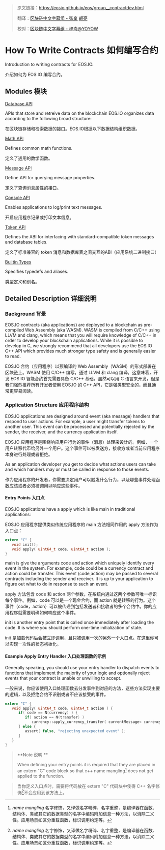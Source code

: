 >原文链接：<https://eosio.github.io/eos/group__contractdev.html>
>
>翻译：[区块链中文字幕组 - 张奎](https://github.com/byzhangkui) [胡亮](https://github.com/gumoon)
>
>校对：[区块链中文字幕组 - 梓岑@YOYOW](https://github.com/gumoon)

# How To Write Contracts 如何编写合约

Introduction to writing contracts for EOS.IO.  

介绍如何为 EOS.IO 编写合约。

## Modules  模块

[Database API](#)

APIs that store and retreive data on the blockchain EOS.IO organizes data according to the following broad structure:

在区块链存储和检索数据的接口。EOS.IO根据以下数据结构组织数据。  
   	
[Math API](#)

Defines common math functions.

定义了通用的数学函数。  
  
[Message API](#)

Define API for querying message properties.

定义了查询消息属性的接口。

[Console API](#)

Enables applications to log/print text messages.

开启应用程序记录或打印文本信息。

[Token API](#)

Defines the ABI for interfacing with standard-compatible token messages and database tables.

定义了标准兼容的 token 消息和数据库表之间交互的ABI（应用系统二进制接口）

[Builtin Types](#)

Specifies typedefs and aliases.

类型定义和别名。    

## Detailed Description 详细说明
### Background 背景
EOS.IO contracts (aka applications) are deployed to a blockchain as pre-compiled Web Assembly (aka WASM). WASM is compiled from C/C++ using LLVM and clang, which means that you will require knowledge of C/C++ in order to develop your blockchain applications. While it is possible to develop in C, we strongly recommend that all developers use the EOS.IO C++ API which provides much stronger type safety and is generally easier to read.

EOS.IO 合约（应用程序）以预编译的 Web Assembly（WASM）的形式部署在区块链上。WASM 使用 C/C++ 编写，通过 LLVM 和 clang 编译，这意味着，开发 EOS.IO 智能合约首先需要具备 C/C++ 基础。虽然可以用 C 语言来开发，但是我们强烈推荐所有开发者使用 EOS.IO 的 C++ API，它是强类型安全的，而且通常更容易阅读。

### Application Structure 应用程序结构

EOS.IO applications are designed around event (aka message) handlers that respond to user actions. For example, a user might transfer tokens to another user. This event can be processed and potentially rejected by the sender, the receiver, and the currency application itself.

EOS.IO 应用程序是围绕响应用户行为的事件（消息）处理来设计的。例如，一个用户转移代币给另外一个用户。这个事件可以被发送方，接收方或者当前应用程序本身进行处理或者拒绝。

As an application developer you get to decide what actions users can take and which handlers may or must be called in response to those events.  

作为应用程序的开发者，你需要决定用户可以触发什么行为，以及哪些事件处理函数应该或者必须被调用以响应这些事件。

#### Entry Points 入口点
EOS.IO applications have a apply which is like main in traditional applications:  

EOS.IO 应用程序提供类似传统应用程序的 main 方法相同作用的 apply 方法作为入口点：

```C
extern "C" {
   void init();
   void apply( uint64_t code, uint64_t action );
}
```

main is give the arguments code and action which uniquely identify every event in the system. For example, code could be a currency contract and action could be transfer. This event (code,action) may be passed to several contracts including the sender and receiver. It is up to your application to figure out what to do in response to such an event.  

apply 方法包含 code 和 action 两个参数，在系统内通过这两个参数可唯一标识每个事件。例如，code 可以是一个现金合约，而 action 就是转移的行为。这个事件（code，action）可以被传递到包括发送者和接收者的多个合约中。你的应用程序就需要明确如何响应这个事件。  

init is another entry point that is called once immediately after loading the code. It is where you should perform one-time initialization of state. 
 
init 是加载代码后会被立即调用，且只被调用一次的另外一个入口点。在这里你可以实现一次性的状态初始化。

#### Example Apply Entry Handler 入口处理函数的示例

Generally speaking, you should use your entry handler to dispatch events to functions that implement the majority of your logic and optionally reject events that your contract is unable or unwilling to accept.  

一般来说，你应该使用入口处理函数去分发事件到对应的方法，这些方法实现主要的逻辑，以及拒绝合约不识别或者不应该接受的事件。

```C
extern "C" {
   void apply( uint64_t code, uint64_t action ) {
      if( code == N(currency) ) {
         if( action == N(transfer) )
            currency::apply_currency_transfer( currentMessage< currency::Transfer >() );
      } else {
         assert( false, "rejecting unexpected event" );
      }
   }
}
```

>**Note  说明 **
>
>When defining your entry points it is required that they are placed in an extern "C" code block so that c++ name mangling[^footnote] does not get applied to the function. 

>当你定义入口点时，需要将代码放在 extern "C" 代码块中使得 C++ 名字修饰[^footnote]不会应用到该方法上。

[^footnote]: *name mangling* 名字修饰，又译做名字粉碎、名字重整，是编译器在函数、结构体、类或其它的数据类型的名字中编码附加信息一种方法，以消除二义性。应用场景如区分重载函数，标识调用约定等。

